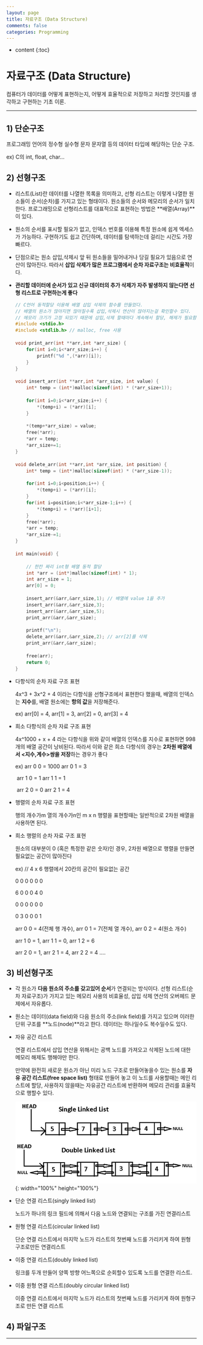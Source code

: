 ```yaml
---
layout: page
title: 자료구조 (Data Structure)
comments: false
categories: Programming
---
```


* content
{:toc}

# 자료구조 (Data Structure)

컴퓨터가 데이터를 어떻게 표현하는지, 어떻게 효율적으로 저장하고 처리할 것인지를 생각하고 구현하는 기초 이론.

______

## 1) 단순구조

프로그래밍 언어의 정수형 실수형 문자 문자열 등의 데이터 타입에 해당하는 단순 구조.

ex) C의 int, float, char...



## 2) 선형구조

- 리스트(List)란 데이터를 나열한 목록을 의미하고, 선형 리스트는 이렇게 나열한 원소들이 순서(순차)를 가지고 있는 형태이다. 원소들의 순서와 메모리의 순서가 일치한다. 프로그래밍으로 선형리스트를 대표적으로 표현하는 방법은 **배열(Array)**이 있다.

- 원소의 순서를 표시할 필요가 없고, 인덱스 번호를 이용해 특정 원소에 쉽게 엑세스가 가능하다. 구현하기도 쉽고 간단하며, 데이터를 탐색하는데 걸리는 시간도 가장 빠르다.

- 단점으로는 원소 삽입,삭제시 앞 뒤 원소들을 밀어내거나 당길 필요가 있음으로 연산이 많아진다. 따라서 **삽입 삭제가 많은 프로그램에서 순차 자료구조는 비효율적**이다.

- **관리할 데이터에 순서가 있고 신규 데이터의 추가 삭제가 자주 발생하지 않는다면 선형 리스트로 구현하는게 좋다**

  ````c
  // C언어 동적할당 이용해 배열 삽입 삭제의 함수를 만들었다.
  // 배열의 원소가 많아지면 많아질수록 삽입,삭제시 연산이 많아지는걸 확인할수 있다.
  // 메모리 크기가 고정 되있기 때문에 삽입,삭제 할때마다 계속해서 할당, 해제가 필요함
  #include <stdio.h>
  #include <stdlib.h> // malloc, free 사용
  
  void print_arr(int **arr,int *arr_size) {
      for(int i=0;i<*arr_size;i++) {
          printf("%d ",(*arr)[i]);
      }
  }
  
  void insert_arr(int **arr,int *arr_size, int value) {
      int* temp = (int*)malloc(sizeof(int) * (*arr_size+1));
      
      for(int i=0;i<*arr_size;i++) {
          *(temp+i) = (*arr)[i];
      }
      
      *(temp+*arr_size) = value;
      free(*arr);
      *arr = temp;
      *arr_size+=1;
  }
  
  void delete_arr(int **arr,int *arr_size, int position) {
      int* temp = (int*)malloc(sizeof(int) * (*arr_size-1));
      
      for(int i=0;i<position;i++) {
          *(temp+i) = (*arr)[i];
      }
      for(int i=position;i<*arr_size-1;i++) {
          *(temp+i) = (*arr)[i+1];
      }
      free(*arr);
      *arr = temp;
      *arr_size-=1;
  }
  
  int main(void) {
      
      // 한칸 짜리 int형 배열 동적 할당
      int *arr = (int*)malloc(sizeof(int) * 1);
      int arr_size = 1;
      arr[0] = 0;
      
      insert_arr(&arr,&arr_size,1); // 배열에 value 1을 추가
      insert_arr(&arr,&arr_size,3);
      insert_arr(&arr,&arr_size,5);
      print_arr(&arr,&arr_size);
      
      printf("\n");
      delete_arr(&arr,&arr_size,2); // arr[2]를 삭제
      print_arr(&arr,&arr_size);
      
      free(arr);
      return 0;
  }
  
  ````

  

- 다항식의 순차 자료 구조 표현 

  4x^3 + 3x^2 + 4 이라는 다항식을 선형구조에서 표현한다 했을때, 배열의 인덱스는 **지수**를, 배열 원소에는 **항의 값**을 저장해준다. 

  ex) arr[0] = 4,   arr[1] = 3,   arr[2] = 0,   arr[3] = 4

  

- 희소 다항식의 순차 자료 구조 표현

  4x^1000 + x + 4 라는 다항식을 위와 같이 배열의 인덱스를 지수로 표현하면 998개의 배열 공간이 낭비된다. 따라서 이와 같은 희소 다항식의 경우는 **2차원 배열에서 <지수,계수>쌍을 저장**하는 경우가 좋다

  ex) arr 0 0 = 1000	arr 0 1 = 3

  ​      arr 1 0 = 1	      arr 1 1 = 1

  ​      arr 2 0 = 0	      arr 2 1 = 4

  

- 행렬의 순차 자료 구조 표현

  행의 개수가m 열의 개수가n인 m x n 행렬을 표현할때는 일반적으로 2차원 배열을 사용하면 된다.

  

- 희소 행렬의 순차 자료 구조 표현

  원소의 대부분이 0 (혹은 특정한 같은 숫자)인 경우, 2차원 배열으로 행렬을 만들면 필요없는 공간이 많아진다

  ex) // 4 x 6 행렬에서 20칸의 공간이 필요없는 공간

  0 0 0 0 0 0

  6 0 0 0 4 0

  0 0 0 0 0 0

  0 3 0 0 0 1

  

  arr 0 0 = 4(전체 행 개수),   arr 0 1 = 7(전체 열 개수),   arr 0 2 = 4(원소 개수)

  arr 1 0 = 1,   arr 1 1 = 0,   arr 1 2 = 6

  arr 2 0 = 1,   arr 2 1 = 4,   arr 2 2 = 4 ….

  

## 3) 비선형구조

- 각 원소가 **다음 원소의 주소를 갖고있어 순서**가 연결되는 방식이다. 선형 리스트(순차 자료구조)가 가지고 있는 메모리 사용의 비효율성, 삽입 삭제 연산의 오버헤드 문제에서 자유롭다.

- 원소는 데이터(data field)와 다음 원소의 주소(link field)를 가지고 있으며 이러한 단위 구조를 **노드(node)**라고 한다. 데이터는 하나일수도 복수일수도 있다.

  

- 자유 공간 리스트

  연결 리스트에서 삽입 연산을 위해서는 공백 노드를 가져오고 삭제된 노드에 대한 메모리 해제도 행해야만 한다.

  만약에 완전히 새로운 원소가 아닌 미리 노드 구조로 만들어놓을수 있는 원소를 **자유 공간 리스트(free space list)** 형태로 만들어 놓고 이 노드를 사용할때는 메인 리스트에 할당, 사용하지 않을때는 자유공간 리스트에 반환하며 메모리 관리를 효율적으로 행할수 있다.


  ![linkedlist](https://github.com/songwonjun08/songwonjun08.github.io/blob/master/images/linkedlist.jpeg?raw=true){: width="100%" height="100%"}

  

- 단순 연결 리스트(singly linked list)

  노드가 하나의 링크 필드에 의해서 다음 노드와 연결되는 구조를 가진 연결리스트

  

- 원형 연결 리스트(circular linked list)

  단순 연결 리스트에서 마지막 노드가 리스트의 첫번째 노드를 가리키게 하여 원형 구조로만든 연결리스트

  

- 이중 연결 리스트(doubly linked list)

  링크를 두개 만들어 양쪽 방향 어느쪽으로 순회할수 있도록 노드를 연결한 리스트.

  

- 이중 원형 연결 리스트(doubly circular linked list)

  이중 연결 리스트에서 마지막 노드가 리스트의 첫번째 노드를 가리키게 하여 원형구조로 만든 연결 리스트

  

## 4) 파일구조







____

